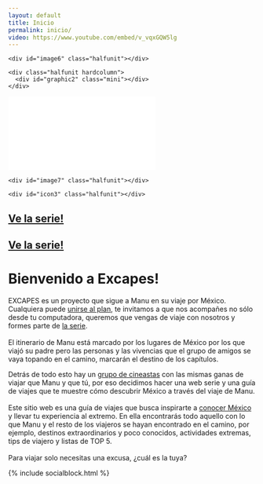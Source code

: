 ```yaml
---
layout: default
title: Inicio
permalink: inicio/
video: https://www.youtube.com/embed/v_vqxGQW5lg
---
```


<div class="homegrid">
  <a href="{{ site.baseurl }}serie/">
   <div id="image1" class="unit"></div>
  </a>
  <div id="icon1" class="halfunit mobile_hide"></div>
  <div id="image2" class="halfunit mobile_hide"></div>

  <div class="halfunit">
    <div id="graphic1" class="mini"></div>
  </div>
  <a href="{{ site.baseurl }}armatuviaje/">
   <div id="image3" class="unit"></div>
  </a>

  <span class="homegrid_column mobile_hide">
    <div id="icon2" class="halfunit"></div>

    <div id="image6" class="halfunit"></div>

    <div class="halfunit hardcolumn">
      <div id="graphic2" class="mini"></div>
    </div>
  </span>

  <div id="homevideo" class="video">
    <iframe src="{{ page.video }}?rel=0&amp;controls=0&amp;showinfo=0" frameborder="0" allowfullscreen></iframe>
  </div>

  <span class="homegrid_column mobile_hide">
    <div class="halfunit hardcolumn">
      <div id="graphic3" class="mini"></div>
    </div>

    <div id="image7" class="halfunit"></div>

    <div id="icon3" class="halfunit"></div>
  </span>
  <h2 class="calltoaction mobile_visible"><a href="{{ site.baseurl }}serie/">Ve la serie!</a></h2>
  <a href="{{ site.baseurl }}quienessomos/">
    <div id="image4" class="unit"></div>
  </a>

  <div class="unit expandunit">
  <!--  <div id="graphic4" class="mini"></div>-->
    <h2 class="calltoaction sidebar_visible"><a href="{{ site.baseurl }}serie/">Ve la serie!</a></h2>
  </div>
  <a href="{{ site.baseurl }}jalate/">
  <div id="image5" class="unit"></div>
  </a>

</div>
<h1 class="introtitle">Bienvenido a Excapes!</h1>
<p class="intro">
</b>E<span class="xtext">X</span>CAPES</b> es un proyecto que sigue a Manu en su viaje por México. Cualquiera puede <a href="{{site.baseurl}}jalate/">unirse al plan</a>, te invitamos a que nos acompañes no sólo desde tu computadora, queremos que vengas de viaje con nosotros y formes parte de <a href="{{site.baseurl}}serie/">la serie</a>.
<br><br>
El itinerario de Manu está marcado por los lugares de México por los que viajó su padre pero las personas y las vivencias que el grupo de amigos se vaya topando en el camino, marcarán el destino de los capítulos.
</p>
<!--<img class="polaroid" src="{{site.baseurl}}images/inicio/banner.jpg">-->
<div class="graphicseparator"></div>
<p class="introsecond">
Detrás de todo esto hay un <a href="{{site.baseurl}}quienessomos/">grupo de cineastas</a> con las mismas ganas de viajar que Manu y que tú, por eso decidimos hacer una web serie y una guía de viajes que te muestre cómo descubrir México a través del viaje de Manu.
<br><br>
Este sitio web es una guía de viajes que busca inspirarte a <a href="{{site.baseurl}}armatuviaje/">conocer México</a> y llevar tu experiencia al extremo. En ella encontrarás todo aquello con lo que Manu y el resto de los viajeros se hayan encontrado en el camino, por ejemplo, destinos extraordinarios y poco conocidos, actividades extremas, tips de viajero y listas de TOP 5.
<br><br>
Para viajar solo necesitas una e<span class="xtext">x</span>cusa, ¿cuál es la tuya?
</p>
<div class="social-home-block">
{% include socialblock.html %}
</div>
